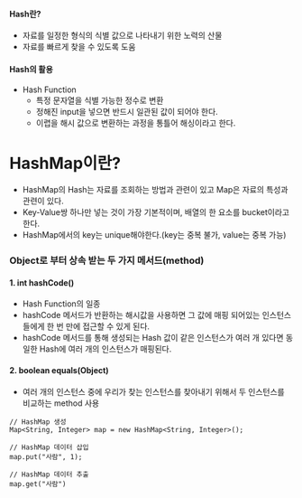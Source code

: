 #### Hash란?
- 자료를 일정한 형식의 식별 값으로 나타내기 위한 노력의 산물
- 자료를 빠르게 찾을 수 있도록 도움

#### Hash의 활용
- Hash Function
    - 특정 문자열을 식별 가능한 정수로 변환
    - 정해진 input을 넣으면 반드시 일관된 값이 되어야 한다.
    - 이렵을 해시 값으로 변환하는 과정을 통틀어 해싱이라고 한다.

# HashMap이란?
- HashMap의 Hash는 자료를 조회하는 방법과 관련이 있고 Map은 자료의 특성과 관련이 있다.
- Key-Value쌍 하나만 넣는 것이 가장 기본적이며, 배열의 한 요소를 bucket이라고 한다.
- HashMap에서의 key는 unique해야한다.(key는 중복 불가, value는 중복 가능)

### Object로 부터 상속 받는 두 가지 메서드(method)
#### 1. int hashCode()
- Hash Function의 일종
- hashCode 메서드가 반환하는 해시값을 사용하면 그 값에 매핑 되어있는 인스턴스들에게 한 번 만에 접근할 수 있게 된다.
- hashCode 메서드를 통해 생성되는 Hash 값이 같은 인스턴스가 여러 개 있다면 동일한 Hash에 여러 개의 인스턴스가 매핑된다.

#### 2. boolean equals(Object)
- 여러 개의 인스턴스 중에 우리가 찾는 인스턴스를 찾아내기 위해서 두 인스턴스를 비교하는 method 사용

```
// HashMap 생성
Map<String, Integer> map = new HashMap<String, Integer>();

// HashMap 데이터 삽입
map.put("사람", 1);

// HashMap 데이터 추출
map.get("사람")
```

